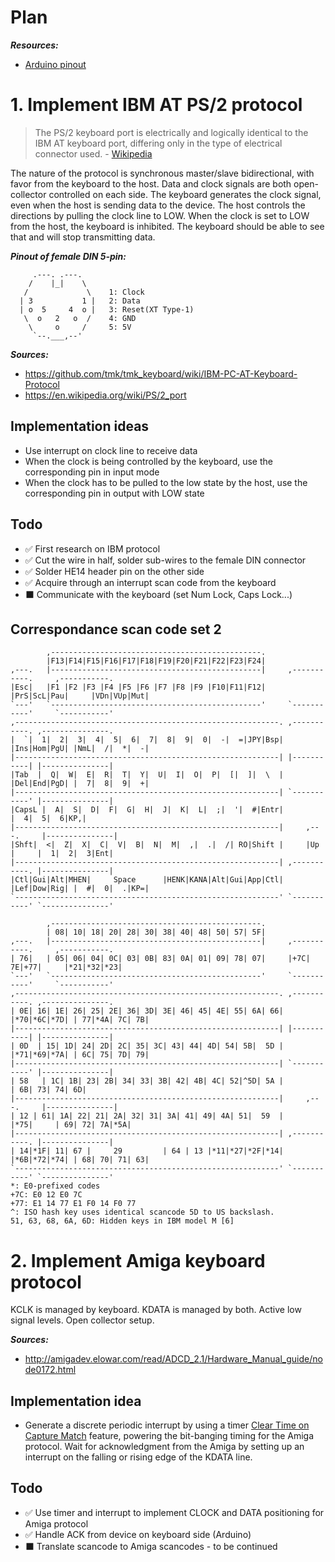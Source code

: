 # Plan

***Resources:***
- [Arduino pinout](https://docs.arduino.cc/resources/pinouts/A000066-full-pinout.pdf)

# 1. Implement IBM AT PS/2 protocol

> The PS/2 keyboard port is electrically and logically identical to the IBM AT keyboard port, differing only in the type of electrical connector used. - [Wikipedia](https://en.wikipedia.org/wiki/PS/2_port)

The nature of the protocol is synchronous master/slave bidirectional, with favor from the keyboard to the host.
Data and clock signals are both open-collector controlled on each side.
The keyboard generates the clock signal, even when the host is sending data to the device.
The host controls the directions by pulling the clock line to LOW.
When the clock is set to LOW from the host, the keyboard is inhibited.
The keyboard should be able to see that and will stop transmitting data.


***Pinout of female DIN 5-pin:***
```
     .---. .---.
    /    |_|    \
   /             \    1: Clock
  | 3           1 |   2: Data
  | o  5     4  o |   3: Reset(XT Type-1)
   \  o   2   o  /    4: GND
    \     o     /     5: 5V
     `--.___,--'
```

***Sources:***
- https://github.com/tmk/tmk_keyboard/wiki/IBM-PC-AT-Keyboard-Protocol
- https://en.wikipedia.org/wiki/PS/2_port

## Implementation ideas

- Use interrupt on clock line to receive data
- When the clock is being controlled by the keyboard, use the corresponding pin in input mode
- When the clock has to be pulled to the low state by the host, use the corresponding pin in output with LOW state

## Todo

- ✅ First research on IBM protocol
- ✅ Cut the wire in half, solder sub-wires to the female DIN connector
- ✅ Solder HE14 header pin on the other side
- ✅ Acquire through an interrupt scan code from the keyboard
- ⬛ Communicate with the keyboard (set Num Lock, Caps Lock...)

## Correspondance scan code set 2

```
        ,-----------------------------------------------.
        |F13|F14|F15|F16|F17|F18|F19|F20|F21|F22|F23|F24|
,---.   |-----------------------------------------------|     ,-----------.     ,-----------.
|Esc|   |F1 |F2 |F3 |F4 |F5 |F6 |F7 |F8 |F9 |F10|F11|F12|     |PrS|ScL|Pau|     |VDn|VUp|Mut|
`---'   `-----------------------------------------------'     `-----------'     `-----------'
,-----------------------------------------------------------. ,-----------. ,---------------.
|  `|  1|  2|  3|  4|  5|  6|  7|  8|  9|  0|  -|  =|JPY|Bsp| |Ins|Hom|PgU| |NmL|  /|  *|  -|
|-----------------------------------------------------------| |-----------| |---------------|
|Tab  |  Q|  W|  E|  R|  T|  Y|  U|  I|  O|  P|  [|  ]|  \  | |Del|End|PgD| |  7|  8|  9|  +|
|-----------------------------------------------------------| `-----------' |---------------|
|CapsL |  A|  S|  D|  F|  G|  H|  J|  K|  L|  ;|  '|  #|Entr|               |  4|  5|  6|KP,|
|-----------------------------------------------------------|     ,---.     |---------------|
|Shft|  <|  Z|  X|  C|  V|  B|  N|  M|  ,|  .|  /| RO|Shift |     |Up |     |  1|  2|  3|Ent|
|-----------------------------------------------------------| ,-----------. |---------------|
|Ctl|Gui|Alt|MHEN|     Space      |HENK|KANA|Alt|Gui|App|Ctl| |Lef|Dow|Rig| |  #|  0|  .|KP=|
`-----------------------------------------------------------' `-----------' `---------------'

        ,-----------------------------------------------.
        | 08| 10| 18| 20| 28| 30| 38| 40| 48| 50| 57| 5F|
,---.   |-----------------------------------------------|     ,-----------.     ,-----------.
| 76|   | 05| 06| 04| 0C| 03| 0B| 83| 0A| 01| 09| 78| 07|     |+7C| 7E|+77|     |*21|*32|*23|
`---'   `-----------------------------------------------'     `-----------'     `-----------'
,-----------------------------------------------------------. ,-----------. ,---------------.
| 0E| 16| 1E| 26| 25| 2E| 36| 3D| 3E| 46| 45| 4E| 55| 6A| 66| |*70|*6C|*7D| | 77|*4A| 7C| 7B|
|-----------------------------------------------------------| |-----------| |---------------|
| 0D  | 15| 1D| 24| 2D| 2C| 35| 3C| 43| 44| 4D| 54| 5B|  5D | |*71|*69|*7A| | 6C| 75| 7D| 79|
|-----------------------------------------------------------| `-----------' |---------------|
| 58   | 1C| 1B| 23| 2B| 34| 33| 3B| 42| 4B| 4C| 52|^5D| 5A |               | 6B| 73| 74| 6D|
|-----------------------------------------------------------|     ,---.     |---------------|
| 12 | 61| 1A| 22| 21| 2A| 32| 31| 3A| 41| 49| 4A| 51|  59  |     |*75|     | 69| 72| 7A|*5A|
|-----------------------------------------------------------| ,-----------. |---------------|
| 14|*1F| 11| 67 |     29         | 64 | 13 |*11|*27|*2F|*14| |*6B|*72|*74| | 68| 70| 71| 63|
`-----------------------------------------------------------' `-----------' `---------------'
*: E0-prefixed codes
+7C: E0 12 E0 7C
+77: E1 14 77 E1 F0 14 F0 77
^: ISO hash key uses identical scancode 5D to US backslash.
51, 63, 68, 6A, 6D: Hidden keys in IBM model M [6]
```

# 2. Implement Amiga keyboard protocol

KCLK is managed by keyboard.
KDATA is managed by both.
Active low signal levels.
Open collector setup.

***Sources:***
- http://amigadev.elowar.com/read/ADCD_2.1/Hardware_Manual_guide/node0172.html

## Implementation idea

- Generate a discrete periodic interrupt by using a timer [Clear Time on Capture Match](https://ww1.microchip.com/downloads/en/DeviceDoc/Atmel-7810-Automotive-Microcontrollers-ATmega328P_Datasheet.pdf#G1188567) feature, powering the bit-banging timing for the Amiga protocol.
Wait for acknowledgment from the Amiga by setting up an interrupt on the falling or rising edge of the KDATA line.

## Todo

- ✅ Use timer and interrupt to implement CLOCK and DATA positioning for Amiga protocol
- ✅ Handle ACK from device on keyboard side (Arduino)
- ⬛ Translate scancode to Amiga scancodes
        - to be continued
